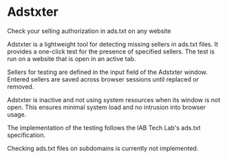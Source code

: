 # Adstxter
Check your selling authorization in ads.txt on any website

Adstxter is a lightweight tool for detecting missing sellers in ads.txt files. It provides a one-click test for the presence of specified sellers. The test is run on a website that is open in an active tab.

Sellers for testing are defined in the input field of the Adstxter window. Entered sellers are saved across browser sessions until replaced or removed.

Adstxter is inactive and not using system resources when its window is not open. This ensures minimal system load and no intrusion into browser usage.

The implementation of the testing follows the IAB Tech Lab's ads.txt specification. 

Checking ads.txt files on subdomains is currently not implemented.
